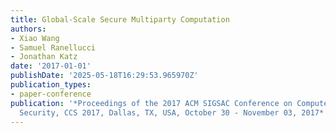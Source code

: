 ```yaml
---
title: Global-Scale Secure Multiparty Computation
authors:
- Xiao Wang
- Samuel Ranellucci
- Jonathan Katz
date: '2017-01-01'
publishDate: '2025-05-18T16:29:53.965970Z'
publication_types:
- paper-conference
publication: '*Proceedings of the 2017 ACM SIGSAC Conference on Computer and Communications
  Security, CCS 2017, Dallas, TX, USA, October 30 - November 03, 2017*'
---
```

